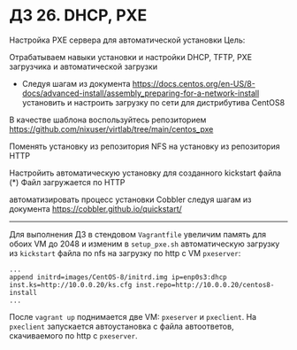# ДЗ 26. DHCP, PXE

Настройка PXE сервера для автоматической установки
Цель:

Отрабатываем навыки установки и настройки DHCP, TFTP, PXE загрузчика и автоматической загрузки

* Следуя шагам из документа https://docs.centos.org/en-US/8-docs/advanced-install/assembly_preparing-for-a-network-install установить и настроить загрузку по сети для дистрибутива CentOS8

В качестве шаблона воспользуйтесь репозиторием https://github.com/nixuser/virtlab/tree/main/centos_pxe

Поменять установку из репозитория NFS на установку из репозитория HTTP

Настройить автоматическую установку для созданного kickstart файла (*) Файл загружается по HTTP

автоматизировать процесс установки Cobbler cледуя шагам из документа https://cobbler.github.io/quickstart/

-----
Для выполнения ДЗ в стендовом `Vagrantfile` увеличим память для обоих VM до 2048 и изменим в `setup_pxe.sh` автоматическую загрузку из `kickstart` файла по nfs на загрузку по http с VM `pxeserver`:
```
...
append initrd=images/CentOS-8/initrd.img ip=enp0s3:dhcp inst.ks=http://10.0.0.20/ks.cfg inst.repo=http://10.0.0.20/centos8-install
...
```
После `vagrant up` поднимается две VM: `pxeserver` и `pxeclient`. На `pxeclient` запускается автоустановка с файла автоответов, скачиваемого по http с `pxeserver`.